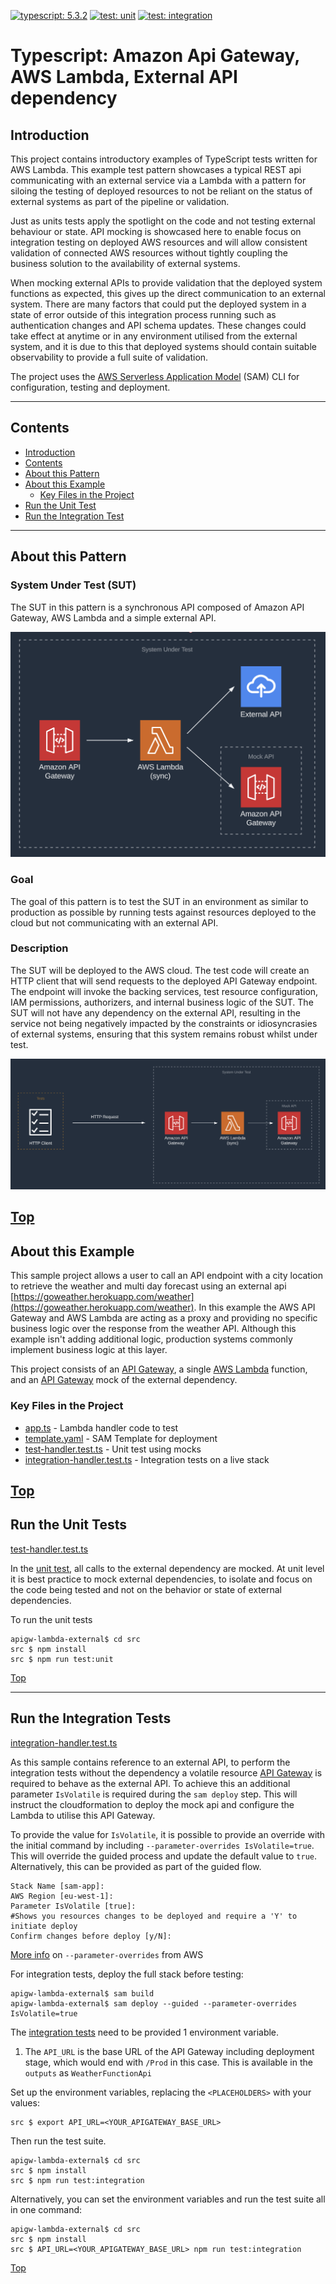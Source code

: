 [![typescript: 5.3.2](https://badgen.net/badge/Built%20With/TypeScript/blue9)](https://badgen.net/badge/Built%20With/TypeScript/blue9)
[![test: unit](https://img.shields.io/badge/Test-Unit-blue)](https://img.shields.io/badge/Test-Unit-blue)
[![test: integration](https://img.shields.io/badge/Test-Integration-yellow)](https://img.shields.io/badge/Test-Integration-yellow)

# Typescript: Amazon Api Gateway, AWS Lambda, External API dependency

## Introduction

This project contains introductory examples of TypeScript tests written for AWS Lambda. This example test pattern showcases a typical REST api communicating with an external service via a Lambda with a pattern for siloing the testing of deployed resources to not be reliant on the status of external systems as part of the pipeline or validation.

Just as units tests apply the spotlight on the code and not testing external behaviour or state. API mocking is showcased here to enable focus on integration testing on deployed AWS resources and will allow consistent validation of connected AWS resources without tightly coupling the business solution to the availability of external systems.

When mocking external APIs to provide validation that the deployed system functions as expected, this gives up the direct communication to an external system. There are many factors that could put the deployed system in a state of error outside of this integration process running such as authentication changes and API schema updates. These changes could take effect at anytime or in any environment utilised from the external system, and it is due to this that deployed systems should contain suitable observability to provide a full suite of validation.

The project uses the [AWS Serverless Application Model](https://docs.aws.amazon.com/serverless-application-model/latest/developerguide/what-is-sam.html) (SAM) CLI for configuration, testing and deployment.

---

## Contents

- [Introduction](#introduction)
- [Contents](#contents)
- [About this Pattern](#about-this-pattern)
- [About this Example](#about-this-example)
  - [Key Files in the Project](#key-files-in-the-project)
- [Run the Unit Test](#run-the-unit-tests)
- [Run the Integration Test](#run-the-integration-tests)

---

## About this Pattern

### System Under Test (SUT)

The SUT in this pattern is a synchronous API composed of Amazon API Gateway, AWS Lambda and a simple external API.

![System Under Test (SUT)](img/system-under-test.png)

### Goal

The goal of this pattern is to test the SUT in an environment as similar to production as possible by running tests against resources deployed to the cloud but not communicating with an external API.

### Description

The SUT will be deployed to the AWS cloud. The test code will create an HTTP client that will send requests to the deployed API Gateway endpoint. The endpoint will invoke the backing services, test resource configuration, IAM permissions, authorizers, and internal business logic of the SUT. The SUT will not have any dependency on the external API, resulting in the service not being negatively impacted by the constraints or idiosyncrasies of external systems, ensuring that this system remains robust whilst under test.

![System Under Test Description (SUT)](img/system-under-test-description.png)

## [Top](#contents)

## About this Example

This sample project allows a user to call an API endpoint with a city location to retrieve the weather and multi day forecast using an external api [https://goweather.herokuapp.com/weather](https://goweather.herokuapp.com/weather). In this example the AWS API Gateway and AWS Lambda are acting as a proxy and providing no specific business logic over the response from the weather API. Although this example isn't adding additional logic, production systems commonly implement business logic at this layer.

This project consists of an [API Gateway](https://aws.amazon.com/api-gateway/), a single [AWS Lambda](https://aws.amazon.com/lambda) function, and an [API Gateway](https://aws.amazon.com/api-gateway/) mock of the external dependency.

### Key Files in the Project

- [app.ts](src/app.ts) - Lambda handler code to test
- [template.yaml](template.yaml) - SAM Template for deployment
- [test-handler.test.ts](src/tests/unit/test-handler.test.ts) - Unit test using mocks
- [integration-handler.test.ts](src/tests/integration/integration-handler.test.ts) - Integration tests on a live stack

## [Top](#contents)

## Run the Unit Tests

[test-handler.test.ts](src/tests/unit/test-handler.test.ts)

In the [unit test](src/tests/unit/test-handler.test.ts#L15), all calls to the external dependency are mocked. At unit level it is best practice to mock external dependencies, to isolate and focus on the code being tested and not on the behavior or state of external dependencies.

To run the unit tests

```shell
apigw-lambda-external$ cd src
src $ npm install
src $ npm run test:unit
```

[Top](#contents)

---

## Run the Integration Tests

[integration-handler.test.ts](src/tests/integration/integration-handler.test.ts)

As this sample contains reference to an external API, to perform the integration tests without the dependency a volatile resource [API Gateway](https://aws.amazon.com/api-gateway/) is required to behave as the external API. To achieve this an additional parameter `IsVolatile` is required during the `sam deploy` step. This will instruct the cloudformation to deploy the mock api and configure the Lambda to utilise this API Gateway.

To provide the value for `IsVolatile`, it is possible to provide an override with the initial command by including `--parameter-overrides IsVolatile=true`. This will override the guided process and update the default value to `true`. Alternatively, this can be provided as part of the guided flow.

```shell
Stack Name [sam-app]:
AWS Region [eu-west-1]:
Parameter IsVolatile [true]:
#Shows you resources changes to be deployed and require a 'Y' to initiate deploy
Confirm changes before deploy [y/N]:
```

[More info](https://docs.aws.amazon.com/serverless-application-model/latest/developerguide/sam-cli-command-reference-sam-deploy.html#ref-sam-cli-deploy-options-parameter-overrides) on `--parameter-overrides` from AWS

For integration tests, deploy the full stack before testing:

```shell
apigw-lambda-external$ sam build
apigw-lambda-external$ sam deploy --guided --parameter-overrides IsVolatile=true
```

The [integration tests](src/tests/integration/integration-handler.test.ts) need to be provided 1 environment variable.

1. The `API_URL` is the base URL of the API Gateway including deployment stage, which would end with `/Prod` in this case. This is available in the `outputs` as `WeatherFunctionApi`

Set up the environment variables, replacing the `<PLACEHOLDERS>` with your values:

```shell
src $ export API_URL=<YOUR_APIGATEWAY_BASE_URL>
```

Then run the test suite.

```shell
apigw-lambda-external$ cd src
src $ npm install
src $ npm run test:integration
```

Alternatively, you can set the environment variables and run the test suite all in one command:

```shell
apigw-lambda-external$ cd src
src $ npm install
src $ API_URL=<YOUR_APIGATEWAY_BASE_URL> npm run test:integration
```

[Top](#contents)
